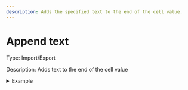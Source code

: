 ```yaml
---
description: Adds the specified text to the end of the cell value.
---
```


# Append text

Type: Import/Export

Description: Adds text to the end of the cell value

<details>

<summary>Example</summary>

* Cell value: this
* Rule value: -item (applied to all cells in column)
* Result: this-item

</details>
